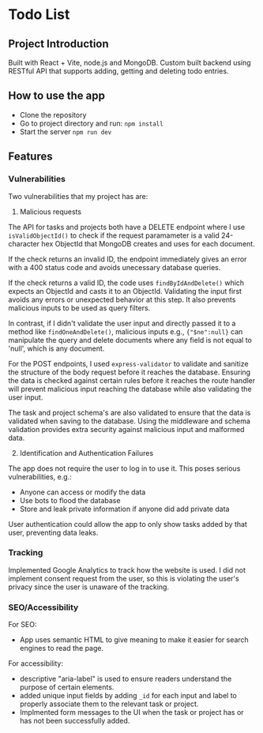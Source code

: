 # Todo List

## Project Introduction

Built with React + Vite, node.js and MongoDB. Custom built backend using RESTful API that supports adding, getting and deleting todo entries.

## How to use the app

- Clone the repository
- Go to project directory and run:
  `npm install`
- Start the server
  `npm run dev`

## Features

### Vulnerabilities

Two vulnerabilities that my project has are:

1. Malicious requests

The API for tasks and projects both have a DELETE endpoint where I use `isValidObjectId()` to check if the request paramameter is a valid 24-character hex ObjectId that MongoDB creates and uses for each document.

If the check returns an invalid ID, the endpoint immediately gives an error with a 400 status code and avoids unecessary database queries.

If the check returns a valid ID, the code uses `findByIdAndDelete()` which expects an ObjectId and casts it to an ObjectId. Validating the input first avoids any errors or unexpected behavior at this step. It also prevents malicious inputs to be used as query filters.

In contrast, if I didn't validate the user input and directly passed it to a method like `findOneAndDelete()`, malicious inputs e.g., `{"$ne":null}` can manipulate the query and delete documents where any field is not equal to 'null', which is any document.

For the POST endpoints, I used `express-validator` to validate and sanitize the structure of the body request before it reaches the database. Ensuring the data is checked against certain rules before it reaches the route handler will prevent malicious input reaching the database while also validating the user input. 

The task and project schema's are also validated to ensure that the data is validated when saving to the database. Using the middleware and schema validation provides extra security against malicious input and malformed data.

2. Identification and Authentication Failures

The app does not require the user to log in to use it. This poses serious vulnerabilities, e.g.:

- Anyone can access or modify the data
- Use bots to flood the database
- Store and leak private information if anyone did add private data

User authentication could allow the app to only show tasks added by that user, preventing data leaks.

### Tracking
Implemented Google Analytics to track how the website is used. I did not implement consent request from the user, so this is violating the user's privacy since the user is unaware of the tracking. 

### SEO/Accessibility

For SEO:
- App uses semantic HTML to give meaning to make it easier for search engines to read the page.

For accessibility:
- descriptive "aria-label" is used to ensure readers understand the purpose of certain elements.
- added unique input fields by adding `_id` for each input and label to properly associate them to the relevant task or project.
- Implmented form messages to the UI when the task or project has or has not been successfully added.
